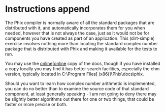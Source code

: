 # Instructions append

The Phix compiler is normally aware of all the standard packages that are distributed with it, and automatically
incorporates them for you when needed, however that is not always the case, just as it would not be for components 
you have created as part of an application. This (dirt-simple) exercise involves nothing more than locating the 
standard complex number package that is distributed with Phix and making it available for the tests to run. 

You may use the [online][[online] copy of the docs, though if you have installed a copy locally you may find it has 
better search facilities, especially the chm version, typically located in C:\Program Files[ (x86)]\Phix\docs\phix\.

Should you want to learn how complex number arithmetic is implemented, you can do no better than to examine the
source code of that standard component, at least generally speaking - I am not going to deny there may be slightly
better algorithms out there for one or two things, that could be faster or more precise or both.

[online]:(http://phix.x10.mx/docs/html/phix.htm)
